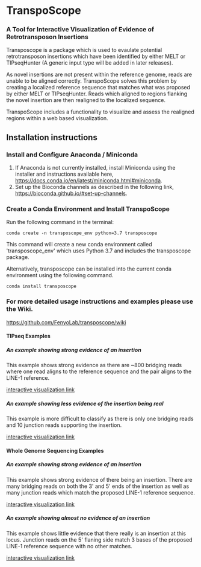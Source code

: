 # TranspoScope
### A Tool for Interactive Visualization of Evidence of Retrotransposon Insertions

Transposcope is a package which is used to evaulate potential retrotransposon insertions which have been identified by either MELT or TIPseqHunter (A generic input type will be added in later releases).

As novel insertions are not present within the reference genome, reads are unable to be aligned correctly. TranspoScope solves this problem by creating a localized reference sequence that matches what was proposed by either MELT or TIPseqHunter. Reads which aligned to regions flanking the novel insertion are then realigned to the localized sequence.

TranspoScope includes a functionality to visualize and assess the realigned regions within a web based visualization.

## Installation instructions 

### Install and Configure Anaconda / Miniconda
1. If Anaconda is not currently installed, install Miniconda using the installer and instructions available here, https://docs.conda.io/en/latest/miniconda.html#miniconda. 
2. Set up the Bioconda channels as described in the following link, https://bioconda.github.io/#set-up-channels.

### Create a Conda Environment and Install TranspoScope
Run the following command in the terminal:
```console
conda create -n transposcope_env python=3.7 transposcope
```
This command will create a new conda environment called 'transposcope_env' which uses Python 3.7 and includes the transposcope package.

Alternatively, transposcope can be installed into the current conda environment using the following command.
```console
conda install transposcope
```

### For more detailed usage instructions and examples please use the Wiki.
https://github.com/FenyoLab/transposcope/wiki

#### TIPseq Examples
##### An example showing strong evidence of an insertion
This example shows strong evidence as there are ~800 bridging reads where one read aligns to the reference sequence and the pair aligns to the LINE-1 reference.


[interactive visualization link](https://fenyolab.github.io/transposcope_ui/#/dashboard/ungrouped/ungrouped/tipseq_test?locus=chr1-113888412)


##### An example showing less evidence of the insertion being real
This example is more difficult to classify as there is only one bridging reads and 10 junction reads supporting the insertion.

[interactive visualization link](https://fenyolab.github.io/transposcope_ui/#/dashboard/ungrouped/ungrouped/tipseq_test?locus=chr1-121142693)


#### Whole Genome Sequencing Examples
##### An example showing strong evidence of an insertion
This example shows strong evidence of there being an insertion. There are many bridging reads on both the 3' and 5' ends of the insertion as well as many junction reads which match the proposed LINE-1 reference sequence.

[interactive visualization link](https://fenyolab.github.io/transposcope_ui/#/dashboard/ungrouped/ungrouped/melt_full?locus=chr11-94951204)

##### An example showing almost no evidence of an insertion
This example shows little evidence that there really is an insertion at this locus. Junction reads on the 5' flaning side match 3 bases of the proposed LINE-1 reference sequence with no other matches.

[interactive visualization link](https://fenyolab.github.io/transposcope_ui/#/dashboard/ungrouped/ungrouped/melt_full?locus=chr2-159882972)
